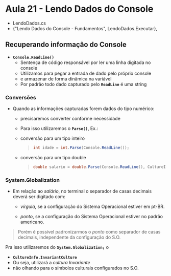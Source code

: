 # Aula 21 - Lendo Dados do Console

* LendoDados.cs
* {"Lendo Dados do Console - Fundamentos", LendoDados.Executar},

## Recuperando informação do Console

* **`Console.ReadLine()`**
  * Sentença de código responsável por ler uma linha digitada no console
  * Utilizamos para pegar a entrada de dado pelo próprio console 
  * e armazenar de forma dinâmica na variável
  * Por padrão todo dado capturado pelo **`ReadLine`** é uma string

### Conversões

* Quando as informações capturadas forem dados do tipo numérico:
  * precisaremos converter conforme necessidade
  * Para isso utilizaremos o **`Parse()`**, Ex.:
  * conversão para um tipo inteiro

    >```cs
    > int idade = int.Parse(Console.ReadLine());
    >```

  * conversão para um tipo double

    >```cs
    > double salario = double.Parse(Console.ReadLine(), CultureInfo.InvariantCulture);
    >```

### System.Globalization

* Em relação ao *salário*, no terminal o separador de casas decimais deverá ser digitado com:
  * *vírgula*,  se a configuração do Sistema Operacional estiver em pt-BR.

  * *ponto*, se a configuração do Sistema Operacional estiver no padrão americano.

> Porém é possível padronizarmos o *ponto* como separador de casas decimais, independente da configuração do S.O.

Pra isso utilizaremos do **`System.Globalization;`** o
  * **`CultureInfo.InvariantCulture`**
  * Ou seja, utilizará a *cultura Invariante*
  * não olhando para o símbolos culturais configurados no S.O.